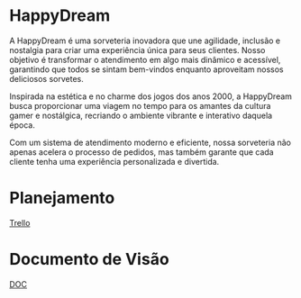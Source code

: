 # HappyDream 

A HappyDream é uma sorveteria inovadora que une agilidade, inclusão e nostalgia para criar uma experiência única para seus clientes. Nosso objetivo é transformar o atendimento em algo mais dinâmico e acessível, garantindo que todos se sintam bem-vindos enquanto aproveitam nossos deliciosos sorvetes.

Inspirada na estética e no charme dos jogos dos anos 2000, a HappyDream busca proporcionar uma viagem no tempo para os amantes da cultura gamer e nostálgica, recriando o ambiente vibrante e interativo daquela época.

Com um sistema de atendimento moderno e eficiente, nossa sorveteria não apenas acelera o processo de pedidos, mas também garante que cada cliente tenha uma experiência personalizada e divertida.

# Planejamento 
[Trello](https://trello.com/invite/b/67c1c0572d317ac58412b59b/ATTI75c9b3a5f43df3d551594883c111c3af47D7677C/sorveteriahappydream)

# Documento de Visão
[DOC](https://docs.google.com/document/d/1Hswv_fjDJP9xEgEx7-rkMLDQD4wPTt2H/edit?usp=sharing&ouid=110137495922372744074&rtpof=true&sd=true)



